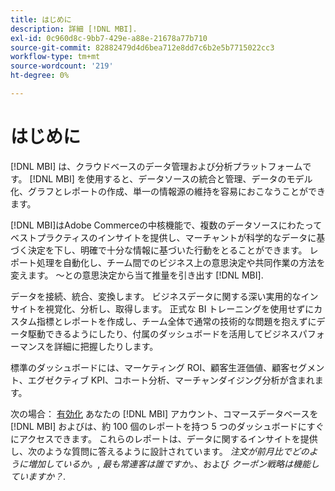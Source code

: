 ```yaml
---
title: はじめに
description: 詳細 [!DNL MBI].
exl-id: 0c960d8c-9bb7-429e-a88e-21678a77b710
source-git-commit: 82882479d4d6bea712e8dd7c6b2e5b7715022cc3
workflow-type: tm+mt
source-wordcount: '219'
ht-degree: 0%

---
```


# はじめに

[!DNL MBI] は、クラウドベースのデータ管理および分析プラットフォームです。 [!DNL MBI] を使用すると、データソースの統合と管理、データのモデル化、グラフとレポートの作成、単一の情報源の維持を容易におこなうことができます。

[!DNL MBI]はAdobe Commerceの中核機能で、複数のデータソースにわたってベストプラクティスのインサイトを提供し、マーチャントが科学的なデータに基づく決定を下し、明確で十分な情報に基づいた行動をとることができます。 レポート処理を自動化し、チーム間でのビジネス上の意思決定や共同作業の方法を変えます。 ～との意思決定から当て推量を引き出す [!DNL MBI].

データを接続、統合、変換します。 ビジネスデータに関する深い実用的なインサイトを視覚化、分析し、取得します。 正式な BI トレーニングを使用せずにカスタム指標とレポートを作成し、チーム全体で通常の技術的な問題を抱えずにデータ駆動できるようにしたり、付属のダッシュボードを活用してビジネスパフォーマンスを詳細に把握したりします。

標準のダッシュボードには、マーケティング ROI、顧客生涯価値、顧客セグメント、エグゼクティブ KPI、コホート分析、マーチャンダイジング分析が含まれます。

次の場合： [有効化](../getting-started/onpremise-activation.md) あなたの [!DNL MBI] アカウント、コマースデータベースを [!DNL MBI] およびは、約 100 個のレポートを持つ 5 つのダッシュボードにすぐにアクセスできます。 これらのレポートは、データに関するインサイトを提供し、次のような質問に答えるように設計されています。 *注文が前月比でどのように増加しているか。*, *最も常連客は誰ですか。*、および *クーポン戦略は機能していますか？*.
